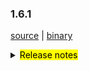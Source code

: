 ### 1.6.1

[source](https://github.com/seata/seata/archive/v1.6.1.zip) |
[binary](https://github.com/seata/seata/releases/download/v1.6.1/seata-server-1.6.1.zip)

<details>	
  <summary><mark>Release notes</mark></summary>	


### Seata 1.6.1

Seata 1.6.1 Released.

Seata is an easy-to-use, high-performance, open source distributed transaction solution.

The version is updated as follows:

### feature:
- [[#5115](https://github.com/seata/seata/pull/5115)] support for `spring-boot:3.x`

### bugfix:
- [[#5179](https://github.com/seata/seata/pull/5179)] fix ClassNotFoundException when server starts using Eureka

### optimize:
- [[#5120](https://github.com/seata/seata/pull/5120)] unify the format of configuration items in yml files
- [[#5180](https://github.com/seata/seata/pull/5180)] GlobalTransactionScanner,SeataAutoDataSourceProxyCreator declare @bean methods as static
- [[#5182](https://github.com/seata/seata/pull/5182)] fix some security vulnerabilities in GGEditor
- [[#5183](https://github.com/seata/seata/pull/5183)] optimize the default values for some switches

Thanks to these contributors for their code commits. Please report an unintended omission.

<!-- Please make sure your Github ID is in the list below -->
- [slievrly](https://github.com/slievrly)
- [wangliang181230](https://github.com/wangliang181230)
- [xingfudeshi](https://github.com/xingfudeshi)
- [whxxxxx](https://github.com/whxxxxx)
- [xssdpgy](https://github.com/xssdpgy)

Also, we receive many valuable issues, questions and advices from our community. Thanks for you all.

#### Link

- **Seata:** https://github.com/seata/seata
- **Seata-Samples:** https://github.com/seata/seata-samples
- **Release:** https://github.com/seata/seata/releases
- **WebSite:** https://seata.io


</details>
